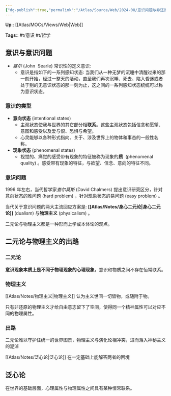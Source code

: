 ```yaml
---
{"dg-publish":true,"permalink":"/Atlas/Source/Web/2024-08/意识问题与非还原物理主义/"}
---
```



**Up**:: [[Atlas/MOCs/Views/Web\|Web]]

**Tags**:: #t/意识 #t/哲学 

## 意识与意识问题

- *塞尔* (John  Searle) 常识性的定义意识:
	- 意识是指如下的一系列感知状态: 当我们从一种无梦的沉睡中清醒过来的那一刻开始，经过一整天的活动，直至我们再次沉睡、死去、陷入昏迷或者处于别的无意识状态的那一刻为止，这之间的一系列感知状态统统可以称为意识状态。

### 意识的类型

- **意向状态** (intentional states) 
	- 主观状态使我与世界的其它部分相**联系**。这些主观状态包括信念和愿望、意图和感受以及爱与恨、恐惧与希望。
	- 心灵能够以各种形式指向、关于、涉及世界上的物体和事态的一般性名称。
- **现象状态** (phenomenal states) 
	- 视觉的、痛觉的感受带有现象的特征被称为现象的**质**  (phenomenal quality) 。感受带有现象的特征，与欲望、信念、意向的特征不同。

### 意识问题

1996 年左右，当代哲学家*查尔莫斯* (David Chalmers) 提出意识研究区分，针对意向状态的难问题 (hard problem) ，针对现象状态的易问题 (easy problem) 。

当代关于意识问题的两大主流回应方案是: **[[Atlas/Notes/身心二元论\|身心二元论]]** (dualism) 与**物理主义** (physicalism) 。

二元论与物理主义都是一种形而上学或本体论的观点。

## 二元论与物理主义的出路

### 二元论

**意识现象本质上是不同于物理现象的心理现象**，意识和物质之间不存在恒常联系。

### 物理主义

[[Atlas/Notes/物理主义\|物理主义]] 认为主义世间一切皆物，或随附于物。

只有非还原的物理主义才给自由意志留下了空间，使得同一个精神属性可以对应不同的物理属性。

### 出路

二元论难以守护住统一的世界图景，物理主义与演化论相冲突，进而落入神秘主义的泥淖

[[Atlas/Notes/泛心论\|泛心论]] 在一定基础上能解答两者的困境

## 泛心论

在世界的基础层面，心理属性与物理属性之间具有某种恒常联系。
